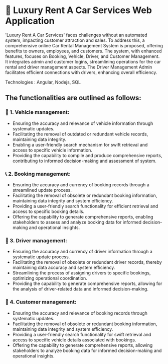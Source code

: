 <h1> 🚗 Luxury Rent A Car Services Web Application</h1>

<p> 'Luxury Rent A Car Services' faces challenges without an automated system, impacting customer attraction and sales. To address this, a comprehensive online Car Rental Management System is proposed, offering benefits to owners, employees, and customers. The system, with enhanced features, focuses on Booking, Vehicle, Driver, and Customer Management. It integrates admin and customer logins, streamlining operations for the car rental and driver management aspects. The Driver Management Admin facilitates efficient connections with drivers, enhancing overall efficiency. </p>

Technologies : Angular, Nodejs, SQL 

<h2>The functionalities are outlined as follows:</h3>

<h3>🚗 1.	Vehicle management:</h3>
<ul>
  <li>Ensuring the accuracy and relevance of vehicle information through systematic updates.</li>
  <li>Facilitating the removal of outdated or redundant vehicle records, maintaining data integrity.</li>
  <li>Enabling a user-friendly search mechanism for swift retrieval and access to specific vehicle information.</li>
  <li>Providing the capability to compile and produce comprehensive reports, contributing to informed decision-making and assessment of system.</li>
</ul>
  
<h3>📞 2.	Booking management:</h3>
<ul>
  <li>Ensuring the accuracy and currency of booking records through a streamlined update process.</li>
  <li>Facilitating the removal of obsolete or redundant booking information, maintaining data integrity and system efficiency.</li>
  <li>Providing a user-friendly search functionality for efficient retrieval and access to specific booking details.</li>
  <li>Offering the capability to generate comprehensive reports, enabling stakeholders to assess and analyze booking data for informed decision-making and operational insights.</li>
</ul>
<h3>🚕 3.	 Driver management:</h3>
<ul>
  <li>Ensuring the accuracy and currency of driver information through a systematic update process.</li>
  <li>Facilitating the removal of obsolete or redundant driver records, thereby maintaining data accuracy and system efficiency.</li>
  <li>Streamlining the process of assigning drivers to specific bookings, optimizing operational coordination.</li>
  <li>Providing the capability to generate comprehensive reports, allowing for the analysis of driver-related data and informed decision-making.</li>
</ul>
  
<h3>👨 4.	Customer management:</h3>
<ul>
  <li>Ensuring the accuracy and relevance of booking records through systematic updates.</li>
  <li>Facilitating the removal of obsolete or redundant booking information, maintaining data integrity and system efficiency.</li>
  <li>Providing a user-friendly search functionality for swift retrieval and access to specific vehicle details associated with bookings.</li>
  <li>Offering the capability to generate comprehensive reports, allowing stakeholders to analyze booking data for informed decision-making and operational insights.</li>
</ul>

